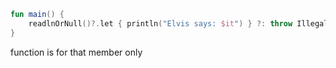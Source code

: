 ```kotlin
fun main() {
    readlnOrNull()?.let { println("Elvis says: $it") } ?: throw IllegalStateException()
}
```
function is for that member only
